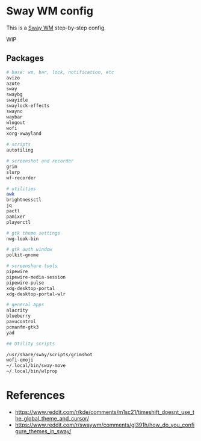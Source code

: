 # Sway WM config

This is a [Sway WM](https://swaywm.org/) step-by-step config.

WIP

## Packages

```bash
# base: wm, bar, lock, notification, etc
avizo
azote
sway
swaybg
swayidle
swaylock-effects
swaync
waybar
wlogout
wofi
xorg-xwayland

# scripts
autotiling

# screenshot and recorder
grim
slurp
wf-recorder

# utilities
awk
brightnessctl
jq
pactl
pamixer
playerctl

# gtk theme settings
nwg-look-bin

# gtk auth window
polkit-gnome

# screenshare tools
pipewire
pipewire-media-session
pipewire-pulse
xdg-desktop-portal
xdg-desktop-portal-wlr

# general apps
alacrity
blueberry
pavucontrol
pcmanfm-gtk3
yad

## Utility scripts

/usr/share/sway/scripts/grimshot
wofi-emoji
~/.local/bin/sway-move
~/.local/bin/wlprop
```

# References

- https://www.reddit.com/r/kde/comments/m1sc21/timeshift_doesnt_use_the_global_theme_and_cursor/
- https://www.reddit.com/r/swaywm/comments/gl391h/how_do_you_configure_themes_in_sway/
